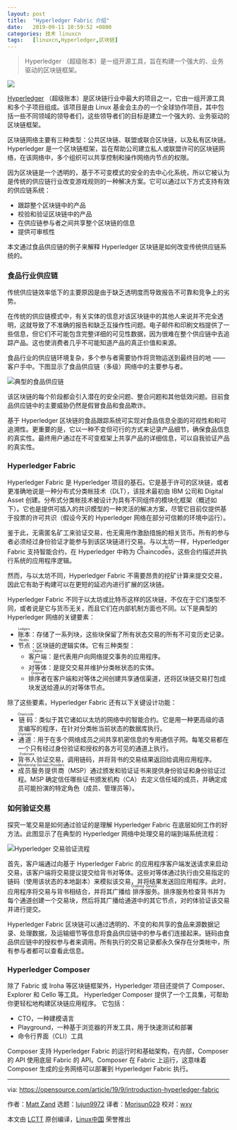 ```yaml
---
layout: post
title:	"Hyperledger Fabric 介绍"
date:	2019-09-11 10:59:52 +0800 
categories:	技术 linuxcn 
tags:	[linuxcn,Hyperledger,区块链]
---
```




> 
> Hyperledger （超级账本）是一组开源工具，旨在构建一个强大的、业务驱动的区块链框架。
> 
> 
> 


![](/Asserts/Images//attachment/album/201909/11/105935hm606vso3fclzso6.jpg)


[Hyperledger](https://www.hyperledger.org/) （超级账本）是区块链行业中最大的项目之一，它由一组开源工具和多个子项目组成。该项目是由 Linux 基金会主办的一个全球协作项目，其中包括一些不同领域的领导者们，这些领导者们的目标是建立一个强大的、业务驱动的区块链框架。


区块链网络主要有三种类型：公共区块链、联盟或联合区块链，以及私有区块链。Hyperledger 是一个区块链框架，旨在帮助公司建立私人或联盟许可的区块链网络，在该网络中，多个组织可以共享控制和操作网络内节点的权限。


因为区块链是一个透明的，基于不可变模式的安全的去中心化系统，所以它被认为是传统的供应链行业改变游戏规则的一种解决方案。它可以通过以下方式支持有效的供应链系统：


* 跟踪整个区块链中的产品
* 校验和验证区块链中的产品
* 在供应链参与者之间共享整个区块链的信息
* 提供可审核性


本文通过食品供应链的例子来解释 Hyperledger 区块链是如何改变传统供应链系统的。


### 食品行业供应链


传统供应链效率低下的主要原因是由于缺乏透明度而导致报告不可靠和竞争上的劣势。


在传统的供应链模式中，有关实体的信息对该区块链中的其他人来说并不完全透明，这就导致了不准确的报告和缺乏互操作性问题。电子邮件和印刷文档提供了一些信息，但它们不可能包含完整详细的可见性数据，因为很难在整个供应链中去追踪产品。这也使消费者几乎不可能知道产品的真正价值和来源。


食品行业的供应链环境复杂，多个参与者需要协作将货物运送到最终目的地 —— 客户手中。下图显示了食品供应链（多级）网络中的主要参与者。


![典型的食品供应链](/Asserts/Images//attachment/album/201909/11/105956kbcic8ctb7ub2cec.png "Typical food supply chain")


该区块链的每个阶段都会引入潜在的安全问题、整合问题和其他低效问题。目前食品供应链中的主要威胁仍然是假冒食品和食品欺诈。


基于 Hyperledger 区块链的食品跟踪系统可实现对食品信息全面的可视性和和可追溯性。更重要的是，它以一种不变但可行的方式来记录产品细节，确保食品信息的真实性。最终用户通过在不可变框架上共享产品的详细信息，可以自我验证产品的真实性。


### Hyperledger Fabric


Hyperledger Fabric 是 Hyperledger 项目的基石。它是基于许可的区块链，或者更准确地说是一种分布式分类帐技术（DLT），该技术最初由 IBM 公司和 Digital Asset 创建。分布式分类帐技术被设计为具有不同组件的模块化框架（概述如下）。它也是提供可插入的共识模型的一种灵活的解决方案，尽管它目前仅提供基于投票的许可共识（假设今天的 Hyperledger 网络在部分可信赖的环境中运行）。


鉴于此，无需匿名矿工来验证交易，也无需用作激励措施的相关货币。所有的参与者必须经过身份验证才能参与到该区块链进行交易。与以太坊一样，Hyperledger Fabric 支持智能合约，在 Hyperledger 中称为 <ruby> Chaincodes <rt>  链码 </rt></ruby>，这些合约描述并执行系统的应用程序逻辑。


然而，与以太坊不同，Hyperledger Fabric 不需要昂贵的挖矿计算来提交交易，因此它有助于构建可以在更短的延迟内进行扩展的区块链。


Hyperledger Fabric 不同于以太坊或比特币这样的区块链，不仅在于它们类型不同，或者说是它与货币无关，而且它们在内部机制方面也不同。以下是典型的 Hyperledger 网络的关键要素：


* <ruby> 账本 <rt>  Ledgers </rt></ruby>：存储了一系列块，这些块保留了所有状态交易的所有不可变历史记录。
* <ruby> 节点 <rt>  Nodes </rt></ruby>：区块链的逻辑实体。它有三种类型：
	+ <ruby> 客户端 <rt>  Clients </rt></ruby>：是代表用户向网络提交事务的应用程序。
	+ <ruby> 对等体 <rt>  Peers </rt></ruby>：是提交交易并维护分类帐状态的实体。
	+ <ruby> 排序者 <rt>  Orderers </rt></ruby> 在客户端和对等体之间创建共享通信渠道，还将区块链交易打包成块发送给遵从的对等体节点。


除了这些要素，Hyperledger Fabric 还有以下关键设计功能：


* <ruby> 链码 <rt>  Chaincode </rt></ruby>：类似于其它诸如以太坊的网络中的智能合约。它是用一种更高级的语言编写的程序，在针对分类帐当前状态的数据库执行。
* <ruby> 通道 <rt>  Channels </rt></ruby>：用于在多个网络成员之间共享机密信息的专用通信子网。每笔交易都在一个只有经过身份验证和授权的各方可见的通道上执行。
* <ruby> 背书人 <rt>  Endorsers </rt></ruby> 验证交易，调用链码，并将背书的交易结果返回给调用应用程序。
* <ruby> 成员服务提供商 <rt>  Membership Services Providers </rt></ruby>（MSP）通过颁发和验证证书来提供身份验证和身份验证过程。MSP 确定信任哪些证书颁发机构（CA）去定义信任域的成员，并确定成员可能扮演的特定角色（成员、管理员等）。


### 如何验证交易


探究一笔交易是如何通过验证的是理解 Hyperledger Fabric 在底层如何工作的好方法。此图显示了在典型的 Hyperledger 网络中处理交易的端到端系统流程：


![Hyperledger 交易验证流程](/Asserts/Images//attachment/album/201909/11/105957inogr6s4gnfsgsgg.png "Hyperledger transaction validation flow")


首先，客户端通过向基于 Hyperledger Fabric 的应用程序客户端发送请求来启动交易，该客户端将交易提议提交给背书对等体。这些对等体通过执行由交易指定的链码（使用该状态的本地副本）来模拟该交易，并将结果发送回应用程序。此时，应用程序将交易与背书相结合，并将其广播给<ruby> 排序服务 <rt>  Ordering Service </rt></ruby>。排序服务检查背书并为每个通道创建一个交易块，然后将其广播给通道中的其它节点，对的体验证该交易并进行提交。


Hyperledger Fabric 区块链可以通过透明的、不变的和共享的食品来源数据记录、处理数据，及运输细节等信息将食品供应链中的参与者们连接起来。链码由食品供应链中的授权参与者来调用。所有执行的交易记录都永久保存在分类帐中，所有参与者都可以查看此信息。


### Hyperledger Composer


除了 Fabric 或 Iroha 等区块链框架外，Hyperledger 项目还提供了 Composer、Explorer 和 Cello 等工具。 Hyperledger Composer 提供了一个工具集，可帮助你更轻松地构建区块链应用程序。 它包括：


* CTO，一种建模语言
* Playground，一种基于浏览器的开发工具，用于快速测试和部署
* 命令行界面（CLI）工具


Composer 支持 Hyperledger Fabric 的运行时和基础架构，在内部，Composer 的 API 使用底层 Fabric 的 API。Composer 在 Fabric 上运行，这意味着 Composer 生成的业务网络可以部署到 Hyperledger Fabric 执行。




---


via: <https://opensource.com/article/19/9/introduction-hyperledger-fabric>


作者：[Matt Zand](https://opensource.com/users/mattzandhttps://opensource.com/users/ron-mcfarlandhttps://opensource.com/users/wonderchook) 选题：[lujun9972](https://github.com/lujun9972) 译者：[Morisun029](https://github.com/Morisun029) 校对：[wxy](https://github.com/wxy)


本文由 [LCTT](https://github.com/LCTT/TranslateProject) 原创编译，[Linux中国](https://linux.cn/) 荣誉推出
